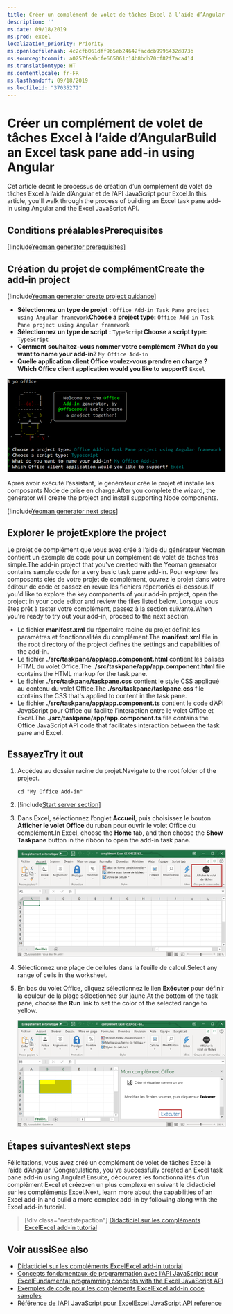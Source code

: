 ```yaml
---
title: Créer un complément de volet de tâches Excel à l’aide d’Angular
description: ''
ms.date: 09/18/2019
ms.prod: excel
localization_priority: Priority
ms.openlocfilehash: 4c2cfb061dff9b5eb24642facdcb9996432d873b
ms.sourcegitcommit: a0257feabcfe665061c14b8bdb70cf82f7aca414
ms.translationtype: HT
ms.contentlocale: fr-FR
ms.lasthandoff: 09/18/2019
ms.locfileid: "37035272"
---
```

# <a name="build-an-excel-task-pane-add-in-using-angular"></a><span data-ttu-id="f3542-102">Créer un complément de volet de tâches Excel à l’aide d’Angular</span><span class="sxs-lookup"><span data-stu-id="f3542-102">Build an Excel task pane add-in using Angular</span></span>

<span data-ttu-id="f3542-103">Cet article décrit le processus de création d’un complément de volet de tâches Excel à l’aide d’Angular et de l’API JavaScript pour Excel.</span><span class="sxs-lookup"><span data-stu-id="f3542-103">In this article, you'll walk through the process of building an Excel task pane add-in using Angular and the Excel JavaScript API.</span></span>

## <a name="prerequisites"></a><span data-ttu-id="f3542-104">Conditions préalables</span><span class="sxs-lookup"><span data-stu-id="f3542-104">Prerequisites</span></span>

[!include[Yeoman generator prerequisites](../includes/quickstart-yo-prerequisites.md)]

## <a name="create-the-add-in-project"></a><span data-ttu-id="f3542-105">Création du projet de complément</span><span class="sxs-lookup"><span data-stu-id="f3542-105">Create the add-in project</span></span>

[!include[Yeoman generator create project guidance](../includes/yo-office-command-guidance.md)]

- <span data-ttu-id="f3542-106">**Sélectionnez un type de projet :** `Office Add-in Task Pane project using Angular framework`</span><span class="sxs-lookup"><span data-stu-id="f3542-106">**Choose a project type:** `Office Add-in Task Pane project using Angular framework`</span></span>
- <span data-ttu-id="f3542-107">**Sélectionnez un type de script :** `TypeScript`</span><span class="sxs-lookup"><span data-stu-id="f3542-107">**Choose a script type:** `TypeScript`</span></span>
- <span data-ttu-id="f3542-108">**Comment souhaitez-vous nommer votre complément ?**</span><span class="sxs-lookup"><span data-stu-id="f3542-108">**What do you want to name your add-in?**</span></span> `My Office Add-in`
- <span data-ttu-id="f3542-109">**Quelle application client Office voulez-vous prendre en charge ?**</span><span class="sxs-lookup"><span data-stu-id="f3542-109">**Which Office client application would you like to support?**</span></span> `Excel`

![Générateur Yeoman](../images/yo-office-excel-angular-2.png)

<span data-ttu-id="f3542-111">Après avoir exécuté l’assistant, le générateur crée le projet et installe les composants Node de prise en charge.</span><span class="sxs-lookup"><span data-stu-id="f3542-111">After you complete the wizard, the generator will create the project and install supporting Node components.</span></span>

[!include[Yeoman generator next steps](../includes/yo-office-next-steps.md)]

## <a name="explore-the-project"></a><span data-ttu-id="f3542-112">Explorer le projet</span><span class="sxs-lookup"><span data-stu-id="f3542-112">Explore the project</span></span>

<span data-ttu-id="f3542-113">Le projet de complément que vous avez créé à l’aide du générateur Yeoman contient un exemple de code pour un complément de volet de tâches très simple.</span><span class="sxs-lookup"><span data-stu-id="f3542-113">The add-in project that you've created with the Yeoman generator contains sample code for a very basic task pane add-in.</span></span> <span data-ttu-id="f3542-114">Pour explorer les composants clés de votre projet de complément, ouvrez le projet dans votre éditeur de code et passez en revue les fichiers répertoriés ci-dessous.</span><span class="sxs-lookup"><span data-stu-id="f3542-114">If you'd like to explore the key components of your add-in project, open the project in your code editor and review the files listed below.</span></span> <span data-ttu-id="f3542-115">Lorsque vous êtes prêt à tester votre complément, passez à la section suivante.</span><span class="sxs-lookup"><span data-stu-id="f3542-115">When you're ready to try out your add-in, proceed to the next section.</span></span>

- <span data-ttu-id="f3542-116">Le fichier **manifest.xml** du répertoire racine du projet définit les paramètres et fonctionnalités du complément.</span><span class="sxs-lookup"><span data-stu-id="f3542-116">The **manifest.xml** file in the root directory of the project defines the settings and capabilities of the add-in.</span></span>
- <span data-ttu-id="f3542-117">Le fichier **./src/taskpane/app/app.component.html** contient les balises HTML du volet Office.</span><span class="sxs-lookup"><span data-stu-id="f3542-117">The **./src/taskpane/app/app.component.html** file contains the HTML markup for the task pane.</span></span>
- <span data-ttu-id="f3542-118">Le fichier **./src/taskpane/taskpane.css** contient le style CSS appliqué au contenu du volet Office.</span><span class="sxs-lookup"><span data-stu-id="f3542-118">The **./src/taskpane/taskpane.css** file contains the CSS that's applied to content in the task pane.</span></span>
- <span data-ttu-id="f3542-119">Le fichier **./src/taskpane/app/app.component.ts** contient le code d’API JavaScript pour Office qui facilite l’interaction entre le volet Office et Excel.</span><span class="sxs-lookup"><span data-stu-id="f3542-119">The **./src/taskpane/app/app.component.ts** file contains the Office JavaScript API code that facilitates interaction between the task pane and Excel.</span></span>

## <a name="try-it-out"></a><span data-ttu-id="f3542-120">Essayez</span><span class="sxs-lookup"><span data-stu-id="f3542-120">Try it out</span></span>

1. <span data-ttu-id="f3542-121">Accédez au dossier racine du projet.</span><span class="sxs-lookup"><span data-stu-id="f3542-121">Navigate to the root folder of the project.</span></span>

    ```command&nbsp;line
    cd "My Office Add-in"
    ```

2. [!include[Start server section](../includes/quickstart-yo-start-server-excel.md)] 

3. <span data-ttu-id="f3542-122">Dans Excel, sélectionnez l’onglet **Accueil**, puis choisissez le bouton **Afficher le volet Office** du ruban pour ouvrir le volet Office du complément.</span><span class="sxs-lookup"><span data-stu-id="f3542-122">In Excel, choose the **Home** tab, and then choose the **Show Taskpane** button in the ribbon to open the add-in task pane.</span></span>

    ![Bouton Complément Excel](../images/excel-quickstart-addin-3b.png)

4. <span data-ttu-id="f3542-124">Sélectionnez une plage de cellules dans la feuille de calcul.</span><span class="sxs-lookup"><span data-stu-id="f3542-124">Select any range of cells in the worksheet.</span></span>

5. <span data-ttu-id="f3542-125">En bas du volet Office, cliquez sélectionnez le lien **Exécuter** pour définir la couleur de la plage sélectionnée sur jaune.</span><span class="sxs-lookup"><span data-stu-id="f3542-125">At the bottom of the task pane, choose the **Run** link to set the color of the selected range to yellow.</span></span>

    ![Complément Excel](../images/excel-quickstart-addin-3c.png)

## <a name="next-steps"></a><span data-ttu-id="f3542-127">Étapes suivantes</span><span class="sxs-lookup"><span data-stu-id="f3542-127">Next steps</span></span>

<span data-ttu-id="f3542-128">Félicitations, vous avez créé un complément de volet de tâches Excel à l’aide d’Angular !</span><span class="sxs-lookup"><span data-stu-id="f3542-128">Congratulations, you've successfully created an Excel task pane add-in using Angular!</span></span> <span data-ttu-id="f3542-129">Ensuite, découvrez les fonctionnalités d’un complément Excel et créez-en un plus complexe en suivant le didacticiel sur les compléments Excel.</span><span class="sxs-lookup"><span data-stu-id="f3542-129">Next, learn more about the capabilities of an Excel add-in and build a more complex add-in by following along with the Excel add-in tutorial.</span></span>

> [!div class="nextstepaction"]
> [<span data-ttu-id="f3542-130">Didacticiel sur les compléments Excel</span><span class="sxs-lookup"><span data-stu-id="f3542-130">Excel add-in tutorial</span></span>](../tutorials/excel-tutorial.md)

## <a name="see-also"></a><span data-ttu-id="f3542-131">Voir aussi</span><span class="sxs-lookup"><span data-stu-id="f3542-131">See also</span></span>

* [<span data-ttu-id="f3542-132">Didacticiel sur les compléments Excel</span><span class="sxs-lookup"><span data-stu-id="f3542-132">Excel add-in tutorial</span></span>](../tutorials/excel-tutorial-create-table.md)
* [<span data-ttu-id="f3542-133">Concepts fondamentaux de programmation avec l’API JavaScript pour Excel</span><span class="sxs-lookup"><span data-stu-id="f3542-133">Fundamental programming concepts with the Excel JavaScript API</span></span>](../excel/excel-add-ins-core-concepts.md)
* [<span data-ttu-id="f3542-134">Exemples de code pour les compléments Excel</span><span class="sxs-lookup"><span data-stu-id="f3542-134">Excel add-in code samples</span></span>](https://developer.microsoft.com/office/gallery/?filterBy=Samples,Excel)
* [<span data-ttu-id="f3542-135">Référence de l’API JavaScript pour Excel</span><span class="sxs-lookup"><span data-stu-id="f3542-135">Excel JavaScript API reference</span></span>](/office/dev/add-ins/reference/overview/excel-add-ins-reference-overview)
